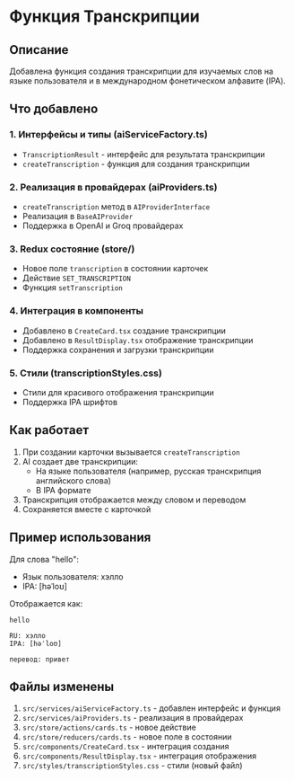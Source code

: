 # Функция Транскрипции

## Описание

Добавлена функция создания транскрипции для изучаемых слов на языке пользователя и в международном фонетическом алфавите (IPA).

## Что добавлено

### 1. Интерфейсы и типы (aiServiceFactory.ts)

- `TranscriptionResult` - интерфейс для результата транскрипции
- `createTranscription` - функция для создания транскрипции

### 2. Реализация в провайдерах (aiProviders.ts)

- `createTranscription` метод в `AIProviderInterface`
- Реализация в `BaseAIProvider`
- Поддержка в OpenAI и Groq провайдерах

### 3. Redux состояние (store/)

- Новое поле `transcription` в состоянии карточек
- Действие `SET_TRANSCRIPTION`
- Функция `setTranscription`

### 4. Интеграция в компоненты

- Добавлено в `CreateCard.tsx` создание транскрипции
- Добавлено в `ResultDisplay.tsx` отображение транскрипции
- Поддержка сохранения и загрузки транскрипции

### 5. Стили (transcriptionStyles.css)

- Стили для красивого отображения транскрипции
- Поддержка IPA шрифтов

## Как работает

1. При создании карточки вызывается `createTranscription`
2. AI создает две транскрипции:
   - На языке пользователя (например, русская транскрипция английского слова)
   - В IPA формате
3. Транскрипция отображается между словом и переводом
4. Сохраняется вместе с карточкой

## Пример использования

Для слова "hello":

- Язык пользователя: хэлло
- IPA: [həˈloʊ]

Отображается как:

```
hello

RU: хэлло
IPA: [həˈloʊ]

перевод: привет
```

## Файлы изменены

1. `src/services/aiServiceFactory.ts` - добавлен интерфейс и функция
2. `src/services/aiProviders.ts` - реализация в провайдерах
3. `src/store/actions/cards.ts` - новое действие
4. `src/store/reducers/cards.ts` - новое поле в состоянии
5. `src/components/CreateCard.tsx` - интеграция создания
6. `src/components/ResultDisplay.tsx` - интеграция отображения
7. `src/styles/transcriptionStyles.css` - стили (новый файл)
